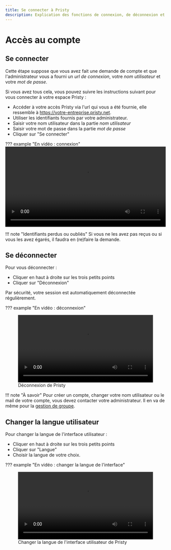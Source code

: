 ```yaml
---
title: Se connecter à Pristy
description: Explication des fonctions de connexion, de déconnexion et du changement de langue de l'interface.
---
```


<!--
  Copyright 2022 - Jeci SARL - https://jeci.fr

  Permission is granted to copy, distribute and/or modify this document
  under the terms of the GNU Free Documentation License, Version 1.3
  or any later version published by the Free Software Foundation;
  with no Invariant Sections, no Front-Cover Texts, and no Back-Cover Texts.
  A copy of the license is included in the section entitled "GNU
  Free Documentation License".

  You should have received a copy of the GNU Free Documentation License
  along with this program.  If not, see http://www.gnu.org/licenses/.
-->

# Accès au compte

## Se connecter

Cette étape suppose que vous avez fait une demande de compte et que l'administrateur vous a fourni un *url de connexion*, votre *nom utilisateur* et votre *mot de passe*.

Si vous avez tous cela, vous pouvez suivre les instructions suivant pour vous connecter à votre espace Pristy :

- Accéder à votre accès Pristy via l'url qui vous a été fournie, elle ressemble à https://votre-entreprise.pristy.net.
- Utiliser les identifiants fournis par votre administrateur.
- Saisir votre nom utilisateur dans la partie *nom utilisateur*
- Saisir votre mot de passe dans la partie *mot de passe*
- Cliquer sur "Se connecter"

??? example "En vidéo : connexion"
      <video width="100%" controls>
      <source src="https://jeci.pristy.net/alfresco/api/-default-/public/alfresco/versions/1/shared-links/UsjlKfyURxGZuNY3ytG27Q/content?attachment=false" type="video/webm">
      Votre navigateur ne supporte pas le tag vidéo.
      </video>

!!! note "Identifiants perdus ou oubliés"
      Si vous ne les avez pas reçus ou si vous les avez égarés, il faudra en (re)faire la demande.

## Se déconnecter

Pour vous déconnecter :

- Cliquer en haut à droite sur les trois petits points
- Cliquer sur "Déconnexion"

Par sécurité, votre session est automatiquement déconnectée régulièrement.

??? example "En vidéo : déconnexion"
      <figure> <video width="100%" controls>
      <source src="https://jeci.pristy.net/alfresco/api/-default-/public/alfresco/versions/1/shared-links/49-qwcrhTiOdPbO7QLkc0A/content?attachment=false" type="video/webm">
      Votre navigateur ne supporte pas le tag vidéo.
      </video>
      <figcaption> Déconnexion de Pristy</figcaption>
      </figure>

!!! note "À savoir"
      Pour créer un compte, changer votre nom utilisateur ou le mail de votre compte, vous devez contacter votre administrateur.
      Il en va de même pour la [gestion de groupe](../partager/#groupe).

## Changer la langue utilisateur

Pour changer la langue de l'interface utilisateur :

- Cliquer en haut à droite sur les trois petits points
- Cliquer sur "Langue"
- Choisir la langue de votre choix.

??? example "En vidéo : changer la langue de l'interface"
      <figure> <video width="100%" controls>
      <source src="https://jeci.pristy.net/alfresco/api/-default-/public/alfresco/versions/1/shared-links/ZRj_LZNfQpWRtxxSzEPTKw/content?attachment=false" type="video/webm">
      Votre navigateur ne supporte pas le tag vidéo.
      </video>
      <figcaption> Changer la langue de l'interface utilisateur de Pristy</figcaption>
      </figure>
